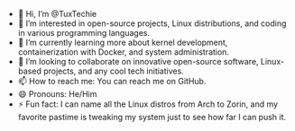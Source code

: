 - 👋 Hi, I’m @TuxTechie
- 👀 I’m interested in open-source projects, Linux distributions, and coding in various programming languages.
- 🌱 I’m currently learning more about kernel development, containerization with Docker, and system administration.
- 💞️ I’m looking to collaborate on innovative open-source software, Linux-based projects, and any cool tech initiatives.
- 📫 How to reach me: You can reach me on GitHub.
- 😄 Pronouns: He/Him
- ⚡ Fun fact: I can name all the Linux distros from Arch to Zorin, and my favorite pastime is tweaking my system just to see how far I can push it.

<!---
TuxTechie/TuxTechie is a ✨ special ✨ repository because its `README.md` (this file) appears on your GitHub profile.
You can click the Preview link to take a look at your changes.
--->

